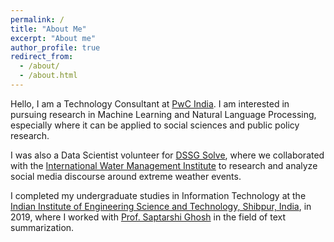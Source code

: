 ```yaml
---
permalink: /
title: "About Me"
excerpt: "About me"
author_profile: true
redirect_from: 
  - /about/
  - /about.html
---
```


Hello, I am a Technology Consultant at [PwC India](https://www.pwc.in/). I am interested in pursuing research in Machine Learning and Natural Language Processing, especially where it can be applied to social sciences and public policy research.

I was also a Data Scientist volunteer for [DSSG Solve](https://solveforgood.org/), where we collaborated with the [International Water Management Institute](https://www.iwmi.cgiar.org/) to research and analyze social media discourse around extreme weather events.

I completed my undergraduate studies in Information Technology at the [Indian Institute of Engineering Science and Technology, Shibpur, India](https://www.iiests.ac.in/), in 2019, where I worked with [Prof. Saptarshi Ghosh](https://sites.google.com/site/saptarshighosh/) in the field of text summarization.